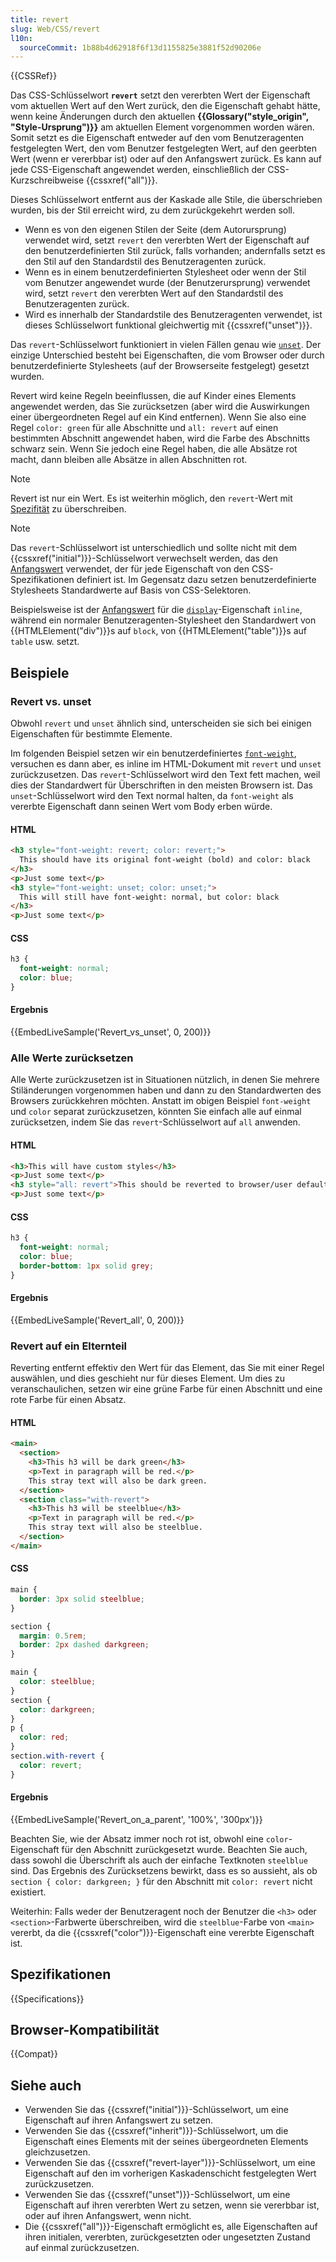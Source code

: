 ```yaml
---
title: revert
slug: Web/CSS/revert
l10n:
  sourceCommit: 1b88b4d62918f6f13d1155825e3881f52d90206e
---
```


{{CSSRef}}

Das CSS-Schlüsselwort **`revert`** setzt den vererbten Wert der Eigenschaft vom aktuellen Wert auf den Wert zurück, den die Eigenschaft gehabt hätte, wenn keine Änderungen durch den aktuellen **{{Glossary("style_origin", "Style-Ursprung")}}** am aktuellen Element vorgenommen worden wären. Somit setzt es die Eigenschaft entweder auf den vom Benutzeragenten festgelegten Wert, den vom Benutzer festgelegten Wert, auf den geerbten Wert (wenn er vererbbar ist) oder auf den Anfangswert zurück. Es kann auf jede CSS-Eigenschaft angewendet werden, einschließlich der CSS-Kurzschreibweise {{cssxref("all")}}.

Dieses Schlüsselwort entfernt aus der Kaskade alle Stile, die überschrieben wurden, bis der Stil erreicht wird, zu dem zurückgekehrt werden soll.

- Wenn es von den eigenen Stilen der Seite (dem Autorursprung) verwendet wird, setzt `revert` den vererbten Wert der Eigenschaft auf den benutzerdefinierten Stil zurück, falls vorhanden; andernfalls setzt es den Stil auf den Standardstil des Benutzeragenten zurück.
- Wenn es in einem benutzerdefinierten Stylesheet oder wenn der Stil vom Benutzer angewendet wurde (der Benutzerursprung) verwendet wird, setzt `revert` den vererbten Wert auf den Standardstil des Benutzeragenten zurück.
- Wird es innerhalb der Standardstile des Benutzeragenten verwendet, ist dieses Schlüsselwort funktional gleichwertig mit {{cssxref("unset")}}.

Das `revert`-Schlüsselwort funktioniert in vielen Fällen genau wie [`unset`](/de/docs/Web/CSS/unset). Der einzige Unterschied besteht bei Eigenschaften, die vom Browser oder durch benutzerdefinierte Stylesheets (auf der Browserseite festgelegt) gesetzt wurden.

Revert wird keine Regeln beeinflussen, die auf Kinder eines Elements angewendet werden, das Sie zurücksetzen (aber wird die Auswirkungen einer übergeordneten Regel auf ein Kind entfernen). Wenn Sie also eine Regel `color: green` für alle Abschnitte und `all: revert` auf einen bestimmten Abschnitt angewendet haben, wird die Farbe des Abschnitts schwarz sein. Wenn Sie jedoch eine Regel haben, die alle Absätze rot macht, dann bleiben alle Absätze in allen Abschnitten rot.

> [!NOTE]
> Revert ist nur ein Wert. Es ist weiterhin möglich, den `revert`-Wert mit [Spezifität](/de/docs/Web/CSS/CSS_cascade/Specificity) zu überschreiben.

> [!NOTE]
> Das `revert`-Schlüsselwort ist unterschiedlich und sollte nicht mit dem {{cssxref("initial")}}-Schlüsselwort verwechselt werden, das den [Anfangswert](/de/docs/Web/CSS/CSS_cascade/Value_processing#initial_value) verwendet, der für jede Eigenschaft von den CSS-Spezifikationen definiert ist. Im Gegensatz dazu setzen benutzerdefinierte Stylesheets Standardwerte auf Basis von CSS-Selektoren.
>
> Beispielsweise ist der [Anfangswert](/de/docs/Web/CSS/CSS_cascade/Value_processing#initial_value) für die [`display`](/de/docs/Web/CSS/display#formal_definition)-Eigenschaft `inline`, während ein normaler Benutzeragenten-Stylesheet den Standardwert von {{HTMLElement("div")}}s auf `block`, von {{HTMLElement("table")}}s auf `table` usw. setzt.

## Beispiele

### Revert vs. unset

Obwohl `revert` und `unset` ähnlich sind, unterscheiden sie sich bei einigen Eigenschaften für bestimmte Elemente.

Im folgenden Beispiel setzen wir ein benutzerdefiniertes [`font-weight`](/de/docs/Web/CSS/font-weight#formal_definition), versuchen es dann aber, es inline im HTML-Dokument mit `revert` und `unset` zurückzusetzen. Das `revert`-Schlüsselwort wird den Text fett machen, weil dies der Standardwert für Überschriften in den meisten Browsern ist. Das `unset`-Schlüsselwort wird den Text normal halten, da `font-weight` als vererbte Eigenschaft dann seinen Wert vom Body erben würde.

#### HTML

```html
<h3 style="font-weight: revert; color: revert;">
  This should have its original font-weight (bold) and color: black
</h3>
<p>Just some text</p>
<h3 style="font-weight: unset; color: unset;">
  This will still have font-weight: normal, but color: black
</h3>
<p>Just some text</p>
```

#### CSS

```css
h3 {
  font-weight: normal;
  color: blue;
}
```

#### Ergebnis

{{EmbedLiveSample('Revert_vs_unset', 0, 200)}}

### Alle Werte zurücksetzen

Alle Werte zurückzusetzen ist in Situationen nützlich, in denen Sie mehrere Stiländerungen vorgenommen haben und dann zu den Standardwerten des Browsers zurückkehren möchten. Anstatt im obigen Beispiel `font-weight` und `color` separat zurückzusetzen, könnten Sie einfach alle auf einmal zurücksetzen, indem Sie das `revert`-Schlüsselwort auf `all` anwenden.

#### HTML

```html
<h3>This will have custom styles</h3>
<p>Just some text</p>
<h3 style="all: revert">This should be reverted to browser/user defaults.</h3>
<p>Just some text</p>
```

#### CSS

```css
h3 {
  font-weight: normal;
  color: blue;
  border-bottom: 1px solid grey;
}
```

#### Ergebnis

{{EmbedLiveSample('Revert_all', 0, 200)}}

### Revert auf ein Elternteil

Reverting entfernt effektiv den Wert für das Element, das Sie mit einer Regel auswählen, und dies geschieht nur für dieses Element. Um dies zu veranschaulichen, setzen wir eine grüne Farbe für einen Abschnitt und eine rote Farbe für einen Absatz.

#### HTML

```html
<main>
  <section>
    <h3>This h3 will be dark green</h3>
    <p>Text in paragraph will be red.</p>
    This stray text will also be dark green.
  </section>
  <section class="with-revert">
    <h3>This h3 will be steelblue</h3>
    <p>Text in paragraph will be red.</p>
    This stray text will also be steelblue.
  </section>
</main>
```

#### CSS

```css hidden
main {
  border: 3px solid steelblue;
}

section {
  margin: 0.5rem;
  border: 2px dashed darkgreen;
}
```

```css
main {
  color: steelblue;
}
section {
  color: darkgreen;
}
p {
  color: red;
}
section.with-revert {
  color: revert;
}
```

#### Ergebnis

{{EmbedLiveSample('Revert_on_a_parent', '100%', '300px')}}

Beachten Sie, wie der Absatz immer noch rot ist, obwohl eine `color`-Eigenschaft für den Abschnitt zurückgesetzt wurde. Beachten Sie auch, dass sowohl die Überschrift als auch der einfache Textknoten `steelblue` sind. Das Ergebnis des Zurücksetzens bewirkt, dass es so aussieht, als ob `section { color: darkgreen; }` für den Abschnitt mit `color: revert` nicht existiert.

Weiterhin: Falls weder der Benutzeragent noch der Benutzer die `<h3>` oder `<section>`-Farbwerte überschreiben, wird die `steelblue`-Farbe von `<main>` vererbt, da die {{cssxref("color")}}-Eigenschaft eine vererbte Eigenschaft ist.

## Spezifikationen

{{Specifications}}

## Browser-Kompatibilität

{{Compat}}

## Siehe auch

- Verwenden Sie das {{cssxref("initial")}}-Schlüsselwort, um eine Eigenschaft auf ihren Anfangswert zu setzen.
- Verwenden Sie das {{cssxref("inherit")}}-Schlüsselwort, um die Eigenschaft eines Elements mit der seines übergeordneten Elements gleichzusetzen.
- Verwenden Sie das {{cssxref("revert-layer")}}-Schlüsselwort, um eine Eigenschaft auf den im vorherigen Kaskadenschicht festgelegten Wert zurückzusetzen.
- Verwenden Sie das {{cssxref("unset")}}-Schlüsselwort, um eine Eigenschaft auf ihren vererbten Wert zu setzen, wenn sie vererbbar ist, oder auf ihren Anfangswert, wenn nicht.
- Die {{cssxref("all")}}-Eigenschaft ermöglicht es, alle Eigenschaften auf ihren initialen, vererbten, zurückgesetzten oder ungesetzten Zustand auf einmal zurückzusetzen.
